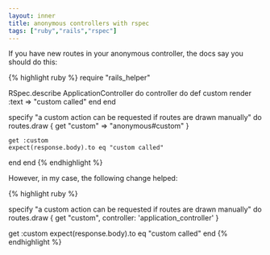 ```yaml
---
layout: inner
title: anonymous controllers with rspec
tags: ["ruby","rails","rspec"]
---
```

If you have new routes in your anonymous controller, the docs say you should do this:

{% highlight ruby %}
require "rails_helper"

RSpec.describe ApplicationController do
  controller do
    def custom
      render :text => "custom called"
    end
  end

  specify "a custom action can be requested if routes are drawn manually" do
    routes.draw { get "custom" => "anonymous#custom" }

    get :custom
    expect(response.body).to eq "custom called"
  end
end
{% endhighlight %}

However, in my case, the following change helped:

{% highlight ruby %}

specify "a custom action can be requested if routes are drawn manually" do
  routes.draw { get "custom", controller: 'application_controller' }

  get :custom
  expect(response.body).to eq "custom called"
end
{% endhighlight %}
